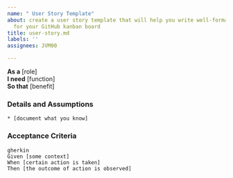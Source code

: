 ```yaml
---
name: " User Story Template"
about: create a user story template that will help you write well-formatted user stories
  for your GitHub kanban board
title: user-story.md
labels: ''
assignees: JVM00

---
```


**As a** [role]  
**I need** [function]  
**So that** [benefit]  
      
### Details and Assumptions
    * [document what you know]      
### Acceptance Criteria     
    gherkin 
    Given [some context]
    When [certain action is taken]
    Then [the outcome of action is observed]
